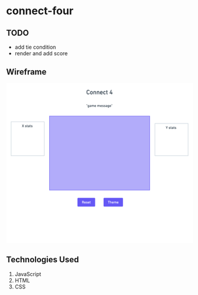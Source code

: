 # connect-four

## TODO
- add tie condition
- render and add score

## Wireframe
![alt text](./images/wireframe.png "Title")

## Technologies Used
1. JavaScript
2. HTML
3. CSS

